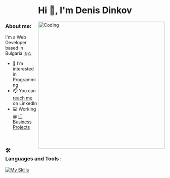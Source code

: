 <h1 align="center">Hi 👋, I'm Denis Dinkov</h1>
<img align="right" alt="Coding" width="400" src="https://media.giphy.com/media/v1.Y2lkPTc5MGI3NjExZDBhNjIyMzNhOThkZjBkNTQ0NWVkNzJlZTYyMzE1NDJhODhiMTk2OSZjdD1n/q9T36aFCd16CZwDpCb/giphy.gif">

### About me:
I'm a Web Developer based in Bulgaria 🇧🇬

- 👀 I’m interested in Programming
- 📫 You can [reach me](https://www.linkedin.com/in/denis-dinkov-028487186/) on LinkedIn
- 💻 Working @ [IT Business Projects](https://www.linkedin.com/company/itbpbg/)
<br/>

 ### :hammer_and_wrench: Languages and Tools :
[![My Skills](https://skillicons.dev/icons?i=react,vue,redux,js,html,css,scss,bootstrap,nodejs,expressjs,mongodb,mysql)](https://skillicons.dev)
 <br/>
